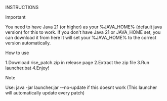 INSTRUCTIONS







Important




You need to have Java 21 (or higher) as your %JAVA_HOME% (default java version) for this to work. If you don't have Java 21 or JAVA_HOME set, you can download it from here
It will set your %JAVA_HOME% to the correct version automatically.


How to use




1.Download rise_patch.zip in release page
2.Extract the zip file
3.Run launcher.bat
4.Enjoy!


Note




Use: java -jar launcher.jar --no-update if this doesnt work
(This launcher will automatically update every patch)


